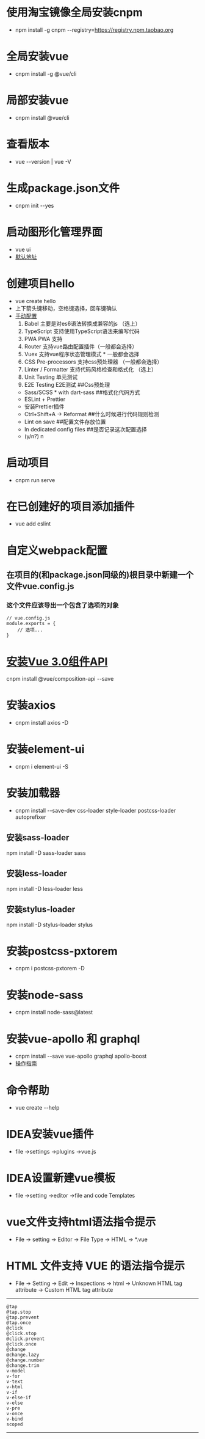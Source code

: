 # 使用淘宝镜像全局安装cnpm 
* npm install -g cnpm --registry=https://registry.npm.taobao.org

# 全局安装vue 
* cnpm install -g @vue/cli

# 局部安装vue 
* cnpm install @vue/cli

# 查看版本 
* vue --version | vue -V

# 生成package.json文件 
* cnpm init --yes

# 启动图形化管理界面 
* vue ui
* [默认地址](http://localhost:8000/)

# 创建项目hello 
* vue create hello 
* 上下箭头键移动，空格键选择，回车键确认
* [手动配置](images/manually_select_features.jpg)
    1. Babel 主要是对es6语法转换成兼容的js （选上）
    1. TypeScript 支持使用TypeScript语法来编写代码
    1. PWA PWA 支持
    1. Router 支持vue路由配置插件（一般都会选择）
    1. Vuex 支持vue程序状态管理模式 * 一般都会选择
    1. CSS Pre-processors 支持css预处理器 （一般都会选择）
    1. Linter / Formatter 支持代码风格检查和格式化 （选上）
    1. Unit Testing 单元测试
    1. E2E Testing E2E测试
    ##Css预处理
    * Sass/SCSS * with dart-sass
    ##格式化代码方式
    * ESLint + Prettier
    * 安装Prettier插件
    * Ctrl+Shift+A -> Reformat
    ##什么时候进行代码规则检测
    * Lint on save
    ##配置文件存放位置
    * In dedicated config files
    ##是否记录这次配置选择
    * (y/n?) n
# 启动项目 
* cnpm run serve
# 在已创建好的项目添加插件
* vue add eslint
# 自定义webpack配置
## 在项目的(和package.json同级的)根目录中新建一个文件vue.config.js
### 这个文件应该导出一个包含了选项的对象
    // vue.config.js
    module.exports = {
        // 选项...
    }


# [安装Vue 3.0组件API](https://github.com/vuejs/composition-api)
cnpm install @vue/composition-api --save
# 安装axios
* cnpm install axios -D      
# 安装element-ui
* cnpm i element-ui -S    
# 安装加载器
* cnpm install --save-dev css-loader style-loader postcss-loader autoprefixer 
## 安装sass-loader
npm install -D sass-loader sass
## 安装less-loader
npm install -D less-loader less
## 安装stylus-loader
npm install -D stylus-loader stylus
# 安装postcss-pxtorem
* cnpm i postcss-pxtorem -D
# 安装node-sass
* cnpm install node-sass@latest
# 安装vue-apollo 和 graphql
* cnpm install --save vue-apollo graphql apollo-boost
* [操作指南](https://vue-apollo.netlify.com/zh-cn/guide/)



# 命令帮助 
* vue create --help

# IDEA安装vue插件
* file ->settings ->plugins ->vue.js
# IDEA设置新建vue模板
* file ->setting ->editor ->file and code Templates
# vue文件支持html语法指令提示
* File -> setting -> Editor -> File Type -> HTML -> *.vue
# HTML 文件支持 VUE 的语法指令提示
* File -> Setting -> Edit -> Inspections -> html -> Unknown HTML tag attribute -> Custom HTML tag attribute
---------------------------------------------------------------
    @tap
    @tap.stop
    @tap.prevent
    @tap.once
    @click
    @click.stop
    @click.prevent
    @click.once
    @change
    @change.lazy
    @change.number
    @change.trim
    v-model
    v-for
    v-text
    v-html
    v-if
    v-else-if
    v-else
    v-pre
    v-once
    v-bind
    scoped
--------------------------------------------------------------- 









